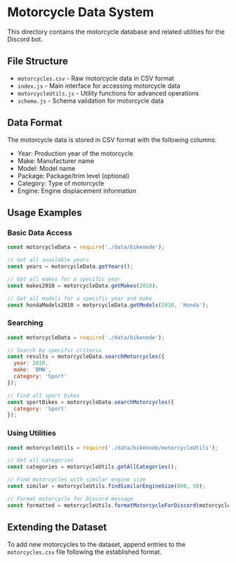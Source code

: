 # Motorcycle Data System

This directory contains the motorcycle database and related utilities for the Discord bot.

## File Structure

- `motorcycles.csv` - Raw motorcycle data in CSV format
- `index.js` - Main interface for accessing motorcycle data
- `motorcycleUtils.js` - Utility functions for advanced operations
- `schema.js` - Schema validation for motorcycle data

## Data Format

The motorcycle data is stored in CSV format with the following columns:

- Year: Production year of the motorcycle
- Make: Manufacturer name
- Model: Model name
- Package: Package/trim level (optional)
- Category: Type of motorcycle
- Engine: Engine displacement information

## Usage Examples

### Basic Data Access

```javascript
const motorcycleData = require('./data/bikenode');

// Get all available years
const years = motorcycleData.getYears();

// Get all makes for a specific year
const makes2010 = motorcycleData.getMakes(2010);

// Get all models for a specific year and make
const hondaModels2010 = motorcycleData.getModels(2010, 'Honda');
```

### Searching

```javascript
const motorcycleData = require('./data/bikenode');

// Search by specific criteria
const results = motorcycleData.searchMotorcycles({
  year: 2010,
  make: 'BMW',
  category: 'Sport'
});

// Find all sport bikes
const sportBikes = motorcycleData.searchMotorcycles({
  category: 'Sport'
});
```

### Using Utilities

```javascript
const motorcycleUtils = require('./data/bikenode/motorcycleUtils');

// Get all categories
const categories = motorcycleUtils.getAllCategories();

// Find motorcycles with similar engine size
const similar = motorcycleUtils.findSimilarEngineSize(600, 50);

// Format motorcycle for Discord message
const formatted = motorcycleUtils.formatMotorcycleForDiscord(motorcycle);
```

## Extending the Dataset

To add new motorcycles to the dataset, append entries to the `motorcycles.csv` file following the established format.

